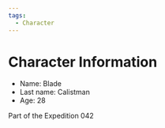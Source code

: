 ```yaml
---
tags:
  - Character
---
```

# Character Information

- Name: Blade
- Last name: Calistman
- Age: 28

Part of the Expedition 042